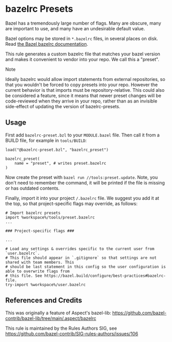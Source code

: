 # bazelrc Presets

Bazel has a tremendously large number of flags.
Many are obscure, many are important to use, and many have an undesirable default value.

Bazel options may be stored in `*.bazelrc` files, in several places on disk.
Read [the Bazel bazelrc documentation](https://bazel.build/run/bazelrc).

This rule generates a custom bazelrc file that matches your bazel version
and makes it convenient to vendor into your repo.
We call this a "preset".

> [!NOTE]  
> Ideally bazelrc would allow import statements from external repositories, so that you wouldn't be forced to copy presets into your repo.
> However the current behavior is that imports must be repository-relative.
> This could also be considered a feature, since it means that newer preset changes will be code-reviewed when they arrive in your repo, rather than as an invisible side-effect of updating the version of bazelrc-presets.

## Usage

First add `bazelrc-preset.bzl` to your `MODULE.bazel` file.
Then call it from a BUILD file, for example in `tools/BUILD`:

```starlark
load("@bazelrc-preset.bzl", "bazelrc_preset")

bazelrc_preset(
    name = "preset", # writes preset.bazelrc
)
```

Now create the preset with `bazel run //tools:preset.update`.
Note, you don't need to remember the command, it will be printed if the file is missing or has outdated contents.

Finally, import it into your project `/.bazelrc` file.
We suggest you add it at the top, so that project-specific flags may override, as follows:

```
# Import bazelrc presets
import %workspace%/tools/preset.bazelrc
...

### Project-specific flags ###

...

# Load any settings & overrides specific to the current user from `user.bazelrc`.
# This file should appear in `.gitignore` so that settings are not shared with team members. This
# should be last statement in this config so the user configuration is able to overwrite flags from
# this file. See https://bazel.build/configure/best-practices#bazelrc-file.
try-import %workspace%/user.bazelrc
```

## References and Credits

This was originally a feature of Aspect's bazel-lib:
https://github.com/bazel-contrib/bazel-lib/tree/main/.aspect/bazelrc

This rule is maintained by the Rules Authors SIG, see https://github.com/bazel-contrib/SIG-rules-authors/issues/106
